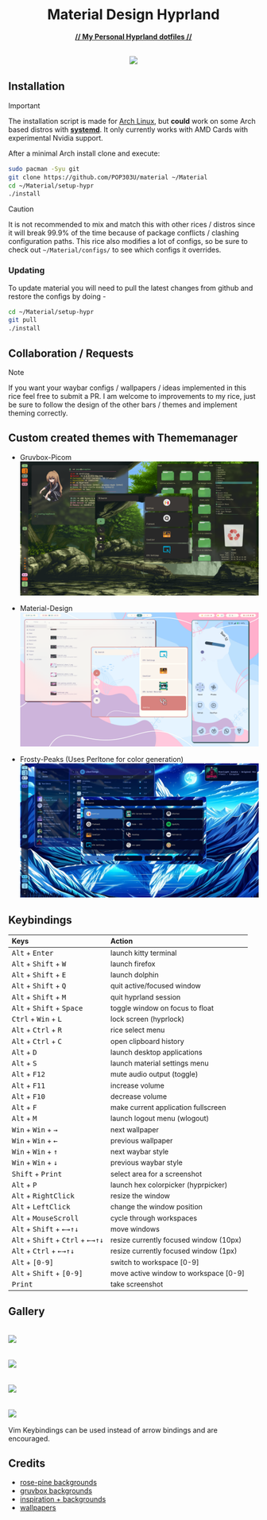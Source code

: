 <div align="center">
<h1> Material Design Hyprland </h1>
<p><b><u>// My Personal Hyprland dotfiles //</u></b></p>
<br><img src="https://raw.githubusercontent.com/POP303U/material/main/assets/Perltone_Preview.png"/><br></div>

## Installation

> [!Important] 
> The installation script is made for [Arch Linux](https://archlinux.org), but **could** work on some Arch based distros with **[systemd](https://systemd.io)**.
> It only currently works with AMD Cards with experimental Nvidia support.

After a minimal Arch install clone and execute:

```sh
sudo pacman -Syu git
git clone https://github.com/POP303U/material ~/Material
cd ~/Material/setup-hypr
./install
```

> [!Caution]
> It is not recommended to mix and match this with other rices / distros since it will break 99.9% of the time because of package conflicts / clashing configuration paths.
> This rice also modifies a lot of configs, so be sure to check out `~/Material/configs/` to see which configs it overrides. 

### Updating
To update material you will need to pull the latest changes from github and restore the configs by doing -

```sh
cd ~/Material/setup-hypr
git pull
./install
```

## Collaboration / Requests
> [!Note] 
> If you want your waybar configs / wallpapers / ideas implemented in this rice feel free to submit a PR. 
> I am welcome to improvements to my rice, just be sure to follow the design of the other bars / themes and implement theming correctly.

## Custom created themes with Thememanager

* Gruvbox-Picom
<br><img src="https://raw.githubusercontent.com/POP303U/material/main/assets/Gruvbox-Picom.png"/><br></div>

* Material-Design
<br><img src="https://raw.githubusercontent.com/POP303U/material/main/assets/Material-Design.png"/><br></div>

* Frosty-Peaks (Uses Perltone for color generation)
<br><img src="https://raw.githubusercontent.com/POP303U/material/main/assets/Frosty-Peaks.png"/><br></div>

## Keybindings

| Keys | Action |
| :--  | :-- |
| <kbd>Alt</kbd> + <kbd>Enter</kbd>| launch kitty terminal
| <kbd>Alt</kbd> + <kbd>Shift</kbd> + <kbd>W</kbd>| launch firefox
| <kbd>Alt</kbd> + <kbd>Shift</kbd> + <kbd>E</kbd> | launch dolphin
| <kbd>Alt</kbd> + <kbd>Shift</kbd> + <kbd>Q</kbd>| quit active/focused window
| <kbd>Alt</kbd> + <kbd>Shift</kbd> + <kbd>M</kbd>| quit hyprland session
| <kbd>Alt</kbd> + <kbd>Shift</kbd> + <kbd>Space</kbd> | toggle window on focus to float
| <kbd>Ctrl</kbd> + <kbd>Win</kbd> + <kbd>L</kbd> | lock screen (hyprlock)
| <kbd>Alt</kbd> + <kbd>Ctrl</kbd> + <kbd>R</kbd> | rice select menu
| <kbd>Alt</kbd> + <kbd>Ctrl</kbd> + <kbd>C</kbd> | open clipboard history
| <kbd>Alt</kbd> + <kbd>D</kbd> | launch desktop applications
| <kbd>Alt</kbd> + <kbd>S</kbd> | launch material settings menu
| <kbd>Alt</kbd> + <kbd>F12</kbd> | mute audio output (toggle)
| <kbd>Alt</kbd> + <kbd>F11</kbd>| increase volume
| <kbd>Alt</kbd> + <kbd>F10</kbd>| decrease volume
| <kbd>Alt</kbd> + <kbd>F</kbd> | make current application fullscreen
| <kbd>Alt</kbd> + <kbd>M</kbd> | launch logout menu (wlogout)
| <kbd>Win</kbd> + <kbd>Win</kbd> + <kbd>→</kbd> | next wallpaper
| <kbd>Win</kbd> + <kbd>Win</kbd> + <kbd>←</kbd> | previous wallpaper
| <kbd>Win</kbd> + <kbd>Win</kbd> + <kbd>↑</kbd> | next waybar style
| <kbd>Win</kbd> + <kbd>Win</kbd> + <kbd>↓</kbd> | previous waybar style
| <kbd>Shift</kbd> + <kbd>Print</kbd>  | select area for a screenshot
| <kbd>Alt</kbd> + <kbd>P</kbd> | launch hex colorpicker (hyprpicker)
| <kbd>Alt</kbd> + <kbd>RightClick</kbd> | resize the window
| <kbd>Alt</kbd> + <kbd>LeftClick</kbd> | change the window position
| <kbd>Alt</kbd> + <kbd>MouseScroll</kbd> | cycle through workspaces
| <kbd>Alt</kbd> + <kbd>Shift</kbd> + <kbd>←</kbd><kbd>→</kbd><kbd>↑</kbd><kbd>↓</kbd>| move windows
| <kbd>Alt</kbd> + <kbd>Shift</kbd> + <kbd>Ctrl</kbd> + <kbd>←</kbd><kbd>→</kbd><kbd>↑</kbd><kbd>↓</kbd>| resize currently focused window (10px)
| <kbd>Alt</kbd> + <kbd>Ctrl</kbd> + <kbd>←</kbd><kbd>→</kbd><kbd>↑</kbd><kbd>↓</kbd>| resize currently focused window (1px)
| <kbd>Alt</kbd> + <kbd>[0-9]</kbd> | switch to workspace [0-9]
| <kbd>Alt</kbd> + <kbd>Shift</kbd> + <kbd>[0-9]</kbd> | move active window to workspace [0-9]
| <kbd>Print</kbd> | take screenshot

## Gallery

<br><img src="https://raw.githubusercontent.com/POP303U/material/main/assets/gallery/preview_1"/><br></div>

<br><img src="https://raw.githubusercontent.com/POP303U/material/main/assets/gallery/preview_2"/><br></div>

<br><img src="https://raw.githubusercontent.com/POP303U/material/main/assets/gallery/preview_3"/><br></div>

<br><img src="https://raw.githubusercontent.com/POP303U/material/main/assets/gallery/preview_4"/><br></div>


Vim Keybindings can be used instead of arrow bindings and are encouraged.

## Credits
- [rose-pine backgrounds](https://github.com/the-argus/wallpapers)
- [gruvbox backgrounds](https://gruvbox-wallpapers.pages.dev)
- [inspiration + backgrounds](https://github.com/prasanthrangan/hyprdots)
- [wallpapers](https://www.wallpaperflare.com)
